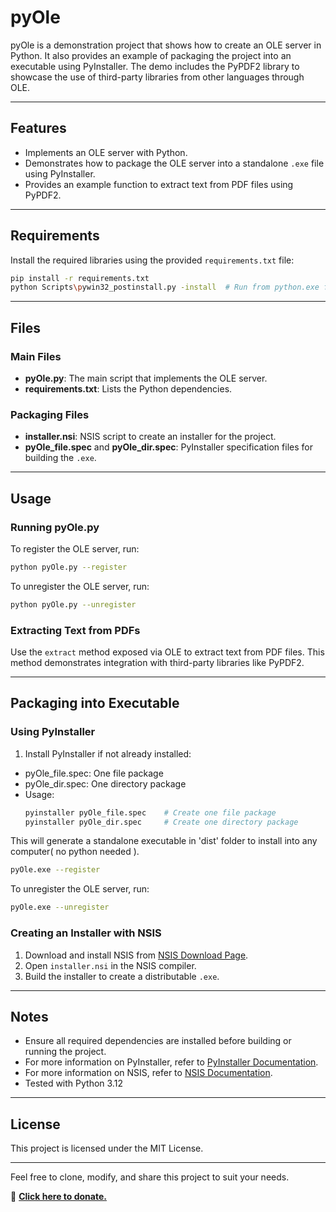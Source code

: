 # pyOle

pyOle is a demonstration project that shows how to create an OLE server in Python. It also provides an example of packaging the project into an executable using PyInstaller. The demo includes the PyPDF2 library to showcase the use of third-party libraries from other languages through OLE.

---

## Features
- Implements an OLE server with Python.
- Demonstrates how to package the OLE server into a standalone `.exe` file using PyInstaller.
- Provides an example function to extract text from PDF files using PyPDF2.

---

## Requirements
Install the required libraries using the provided `requirements.txt` file:

```bash
pip install -r requirements.txt
python Scripts\pywin32_postinstall.py -install  # Run from python.exe folder
```

---

## Files
### Main Files
- **pyOle.py**: The main script that implements the OLE server.
- **requirements.txt**: Lists the Python dependencies.

### Packaging Files
- **installer.nsi**: NSIS script to create an installer for the project.
- **pyOle_file.spec** and **pyOle_dir.spec**: PyInstaller specification files for building the `.exe`.
---

## Usage

### Running pyOle.py
To register the OLE server, run:
```bash
python pyOle.py --register
```

To unregister the OLE server, run:
```bash
python pyOle.py --unregister
```

### Extracting Text from PDFs
Use the `extract` method exposed via OLE to extract text from PDF files. This method demonstrates integration with third-party libraries like PyPDF2.

---

## Packaging into Executable

### Using PyInstaller
1. Install PyInstaller if not already installed:
  - pyOle_file.spec: One file package
  - pyOle_dir.spec: One directory package
  - Usage: 
    ```bash
    pyinstaller pyOle_file.spec    # Create one file package
    pyinstaller pyOle_dir.spec     # Create one directory package
    ```
This will generate a standalone executable in 'dist' folder to install into any computer( no python needed ).
```bash
pyOle.exe --register
```

To unregister the OLE server, run:
```bash
pyOle.exe --unregister
```


### Creating an Installer with NSIS
1. Download and install NSIS from [NSIS Download Page](https://nsis.sourceforge.io/Download).
2. Open `installer.nsi` in the NSIS compiler.
3. Build the installer to create a distributable `.exe`.

---

## Notes
- Ensure all required dependencies are installed before building or running the project.
- For more information on PyInstaller, refer to [PyInstaller Documentation](https://pyinstaller.org).
- For more information on NSIS, refer to [NSIS Documentation](https://nsis.sourceforge.io/Docs).
- Tested with Python 3.12

---

## License
This project is licensed under the MIT License.

---

Feel free to clone, modify, and share this project to suit your needs.

🔗 **[Click here to donate.](https://paypal.me/DiegoHernanFazio)** 
